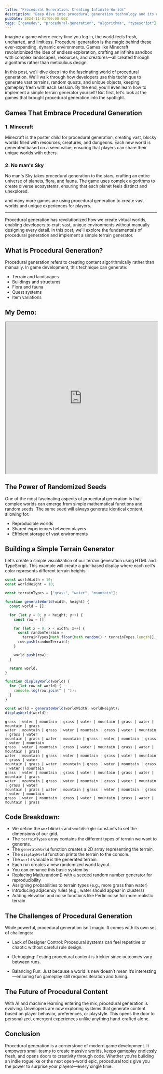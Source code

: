 ```yaml
---
title: "Procedural Generation: Creating Infinite Worlds"
description: "Deep dive into procedural generation technology and its applications in creating vast game worlds."
pubDate: 2024-11-01T00:00:00Z
tags: ["gamedev", "procedural-generation", "algorithms", "typescript"]
---
```


Imagine a game where every time you log in, the world feels fresh, uncharted, and limitless. Procedural generation is the magic behind these ever-expanding, dynamic environments. Games like Minecraft revolutionized the idea of endless exploration, crafting an infinite sandbox with complex landscapes, resources, and creatures—all created through algorithms rather than meticulous design.

In this post, we'll dive deep into the fascinating world of procedural generation. We'll walk through how developers use this technique to generate vast terrains, random quests, and unique objects, keeping gameplay fresh with each session. By the end, you'll even learn how to implement a simple terrain generator yourself! But first, let's look at the games that brought procedural generation into the spotlight.

## Games That Embrace Procedural Generation

### 1. **Minecraft**

Minecraft is the poster child for procedural generation, creating vast, blocky worlds filled with resources, creatures, and dungeons. Each new world is generated based on a seed value, ensuring that players can share their unique worlds with others.

### 2. **No man's Sky**

No man's Sky takes procedural generation to the stars, crafting an entire universe of planets, flora, and fauna. The game uses complex algorithms to create diverse ecosystems, ensuring that each planet feels distinct and unexplored.

and many more games are using procedural generation to create vast worlds and unique experiences for players.

---

Procedural generation has revolutionized how we create virtual worlds, enabling developers to craft vast, unique environments without manually designing every detail. In this post, we'll explore the fundamentals of procedural generation and implement a simple terrain generator.

## What is Procedural Generation?

Procedural generation refers to creating content algorithmically rather than manually. In game development, this technique can generate:

- Terrain and landscapes
- Buildings and structures
- Flora and fauna
- Quest systems
- Item variations

## My Demo:

<iframe src="https://mangeshbide.tech/procedural-generation/" width="100%" height="500px"></iframe>

## The Power of Randomized Seeds

One of the most fascinating aspects of procedural generation is that complex worlds can emerge from simple mathematical functions and random seeds. The same seed will always generate identical content, allowing for:

- Reproducible worlds
- Shared experiences between players
- Efficient storage of vast environments

## Building a Simple Terrain Generator

Let's create a simple visualization of our terrain generation using HTML and TypeScript. This example will create a grid-based display where each cell's color represents different terrain heights:

```javascript
const worldWidth = 10;
const worldHeight = 10;

const terrainTypes = ["grass", "water", "mountain"];

function generateWorld(width, height) {
  const world = [];

  for (let y = 0; y < height; y++) {
    const row = [];

    for (let x = 0; x < width; x++) {
      const randomTerrain =
        terrainTypes[Math.floor(Math.random() * terrainTypes.length)];
      row.push(randomTerrain);
    }

    world.push(row);
  }

  return world;
}

function displayWorld(world) {
  for (let row of world) {
    console.log(row.join(" | "));
  }
}

const world = generateWorld(worldWidth, worldHeight);
displayWorld(world);
```

```text
grass | water | mountain | grass | water | mountain | grass | water | mountain | grass
water | mountain | grass | water | mountain | grass | water | mountain | grass | water
mountain | grass | water | mountain | grass | water | mountain | grass | water | mountain
grass | water | mountain | grass | water | mountain | grass | water | mountain | grass
water | mountain | grass | water | mountain | grass | water | mountain | grass | water
mountain | grass | water | mountain | grass | water | mountain | grass | water | mountain
grass | water | mountain | grass | water | mountain | grass | water | mountain | grass
water | mountain | grass | water | mountain | grass | water | mountain | grass | water
mountain | grass | water | mountain | grass | water | mountain | grass | water | mountain
grass | water | mountain | grass | water | mountain | grass | water | mountain | grass
```

## Code Breakdown:

- We define the `worldWidth` and `worldHeight` constants to set the dimensions of our grid.
- The `terrainTypes` array contains the different types of terrain we want to generate.
- The `generateWorld` function creates a 2D array representing the terrain.
- The `displayWorld` function prints the terrain to the console.
- The `world` variable is the generated terrain.
- Each run creates a new randomized world layout.
- You can enhance this basic system by:
- Replacing Math.random() with a seeded random number generator for reproducibility
- Assigning probabilities to terrain types (e.g., more grass than water)
- Introducing adjacency rules (e.g., water should appear in clusters)
- Adding elevation and noise functions like Perlin noise for more realistic terrain

## The Challenges of Procedural Generation

While powerful, procedural generation isn’t magic. It comes with its own set of challenges:

- Lack of Designer Control: Procedural systems can feel repetitive or chaotic without careful rule design.

- Debugging: Testing procedural content is trickier since outcomes vary between runs.

- Balancing Fun: Just because a world is new doesn’t mean it’s interesting—ensuring fun gameplay still requires iteration and tuning.

## The Future of Procedural Content

With AI and machine learning entering the mix, procedural generation is evolving. Developers are now exploring systems that generate content based on player behavior, preferences, or playstyle. This opens the door to personalized, emergent experiences unlike anything hand-crafted alone.

## Conclusion

Procedural generation is a cornerstone of modern game development. It empowers small teams to create massive worlds, keeps gameplay endlessly fresh, and opens doors to creativity through code. Whether you’re building an indie roguelike or the next open-world epic, procedural tools give you the power to surprise your players—every single time.
